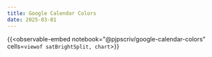 ```yaml
---
title: Google Calendar Colors
date: 2025-03-01
---
```


{{<observable-embed
    notebook="@pjpscriv/google-calendar-colors"
    cells=`
        viewof satBrightSplit,
        chart
`>}}

